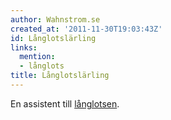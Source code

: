 ```yaml
---
author: Wahnstrom.se
created_at: '2011-11-30T19:03:43Z'
id: Långlotslärling
links:
  mention:
  - långlots
title: Långlotslärling
---
```


En assistent till [långlotsen].

  [långlotsen]: långlots